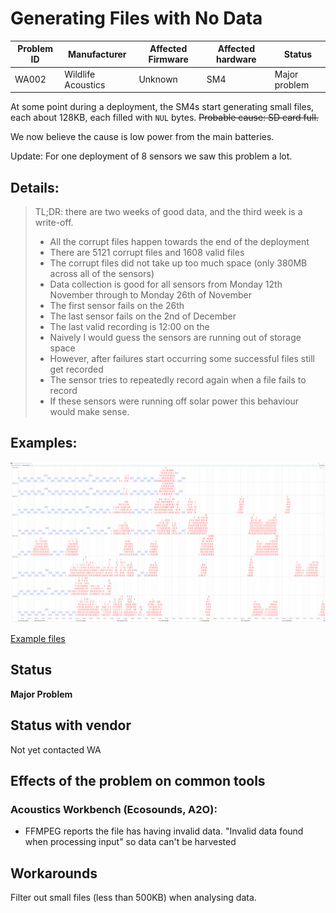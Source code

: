 # Generating Files with No Data

|Problem ID | Manufacturer      | Affected Firmware| Affected hardware | Status              |
|-----------|-------------------|------------------|-------------------|---------------------|
|WA002         |Wildlife Acoustics |      Unknown            |   SM4          |Major problem     |

At some point during a deployment, the SM4s start generating small files, each
about 128KB, each filled with `NUL` bytes. ~~Probable cause: SD card full.~~

We now believe the cause is low power from the main batteries.

Update: For one deployment of 8 sensors we saw this problem a lot.

## Details: 
> TL;DR: there are two weeks of good data, and the third week is a write-off.
> 
> - All the corrupt files happen towards the end of the deployment
> - There are 5121 corrupt files and 1608 valid files
> - The corrupt files did not take up too much space (only 380MB across all of the sensors)
> - Data collection is good for all sensors from Monday 12th November through to Monday 26th of November
> - The first sensor fails on the 26th
> - The last sensor fails on the 2nd of December
> - The last valid recording is 12:00 on the 
> - Naively I would guess the sensors are running out of storage space
> - However, after failures start occurring some successful files still get recorded
> - The sensor tries to repeatedly record again when a file fails to record
> - If these sensors were running off solar power this behaviour would make sense.

## Examples:
![sm4_failures_empty_file.png](../media/sm4_failures_empty_file.png)


[Example files](https://cloudstor.aarnet.edu.au/plus/s/hrmQPSrkqV0Evvv?path=%2Fwildlife_acoustics%2FWA002)

## Status

**Major Problem**

## Status with vendor

Not yet contacted WA

## Effects of the problem on common tools

### Acoustics Workbench (Ecosounds, A2O):
- FFMPEG reports the file has having invalid data. "Invalid data found
when processing input" so data can't be harvested

## Workarounds

Filter out small files (less than 500KB) when analysing data.
